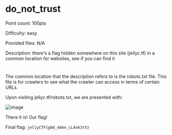 # do_not_trust
Point count: 100pts

Difficulty: easy

Provided files: N/A

Description: there's a flag hidden somewhere on this site (jellyc.tf) in a common location for websites, see if you can find it
# 

The common location that the description refers to is the robots.txt file. This file is for crawlers to see what the crawler can access in terms of certain URLs.

Upon visiting jellyc.tf/robots.txt, we are presented with:

![image](https://github.com/sa1181405/pbchocolate-private-writeups/assets/170969470/9d9e2a6b-525d-4616-93d5-9bbdce36d69a)


There it is! Our flag!

Final flag: `jellyCTF{g0d_d4mn_cL4nk3r5}`
